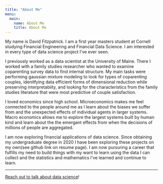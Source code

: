 ```yaml
---
title: "About Me"
menu:
  main:
    name: About Me
    title: About Me
---
```


My name is David Fitzpatrick. I am a first year masters student at Cornell studying Financial Engineering and Financial Data Science. 
I am interested in every type of data science project I've ever seen. 

I previously worked as a data scientist at the University of Maine. There I worked with a family studies researcher who wanted to examine coparenting survey data to find internal structure. My main tasks were performing gaussian mixture modeling to look for types of coparenting couples, idenitfying data efficient forms of dimensional reduction while preserving interpretabiity, and looking for the characteristics from the family studies literature that were most predictive of couple satisfaction.

I loved economics since high school. Microeconomics makes me feel connected to the people around me as I learn about the biases we suffer from and the unexpected effects of individual agents in larger systems. Macro economics allows me to explore the largest systems built by human kind and learn about the the emergant effects from when the decisions of millions of people are aggregated.


I am now exploring financial applications of data science. Since obtaining my undergraduate degree in 2020 I have been exploring these projects on my own(see github link on resume page). I am now pursuring a career that fulfills my need to build things with my want to learn using the data I can collect and the statistics and mathematics I've learned and continue to learn.

---

[Reach out to talk about data science](mailto:fitz.daviddaf@gmail.com)!